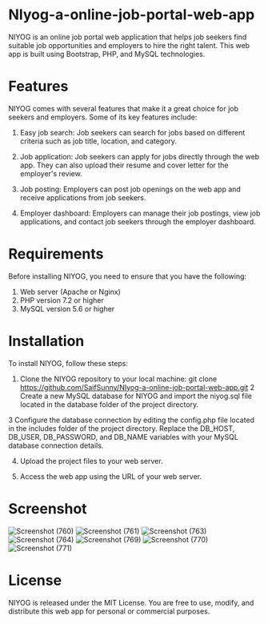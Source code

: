 # NIyog-a-online-job-portal-web-app

NIYOG is an online job portal web application that helps job seekers find suitable job opportunities and employers to hire the right talent. This web app is built using Bootstrap, PHP, and MySQL technologies.

# Features
NIYOG comes with several features that make it a great choice for job seekers and employers. Some of its key features include:

1. Easy job search: Job seekers can search for jobs based on different criteria such as job title, location, and category.

2. Job application: Job seekers can apply for jobs directly through the web app. They can also upload their resume and cover letter for the employer's review.

3. Job posting: Employers can post job openings on the web app and receive applications from job seekers.

4. Employer dashboard: Employers can manage their job postings, view job applications, and contact job seekers through the employer dashboard.

# Requirements
Before installing NIYOG, you need to ensure that you have the following:

1. Web server (Apache or Nginx)
2. PHP version 7.2 or higher
3. MySQL version 5.6 or higher

# Installation
To install NIYOG, follow these steps:

1. Clone the NIYOG repository to your local machine: git clone https://github.com/SaifSunny/NIyog-a-online-job-portal-web-app.git
2 Create a new MySQL database for NIYOG and import the niyog.sql file located in the database folder of the project directory.

3 Configure the database connection by editing the config.php file located in the includes folder of the project directory. Replace the 
    DB_HOST, DB_USER, DB_PASSWORD, and DB_NAME 
variables with your MySQL database connection details.

4. Upload the project files to your web server.

5. Access the web app using the URL of your web server.

# Screenshot
![Screenshot (760)](https://github.com/SaifSunny/NIyog-a-online-job-portal-web-app/assets/72490093/b4bbb248-b258-47c2-a3ad-081fb0a16520)
![Screenshot (761)](https://github.com/SaifSunny/NIyog-a-online-job-portal-web-app/assets/72490093/f1b199b8-a37c-46be-bfa9-c1c84321dc68)
![Screenshot (763)](https://github.com/SaifSunny/NIyog-a-online-job-portal-web-app/assets/72490093/cc310fe2-d612-4008-b259-bfcca1411922)
![Screenshot (764)](https://github.com/SaifSunny/NIyog-a-online-job-portal-web-app/assets/72490093/db6b157c-611d-42d5-8e8c-c4f2dd46bb9d)
![Screenshot (769)](https://github.com/SaifSunny/NIyog-a-online-job-portal-web-app/assets/72490093/29a7c19f-2487-473b-b04b-3b8c3e998360)
![Screenshot (770)](https://github.com/SaifSunny/NIyog-a-online-job-portal-web-app/assets/72490093/8313a51e-e068-4c8a-980b-ea27e128b7b5)
![Screenshot (771)](https://github.com/SaifSunny/NIyog-a-online-job-portal-web-app/assets/72490093/d754da1e-91d2-41bc-a428-be26fc04a0e1)

# License
NIYOG is released under the MIT License. You are free to use, modify, and distribute this web app for personal or commercial purposes.
